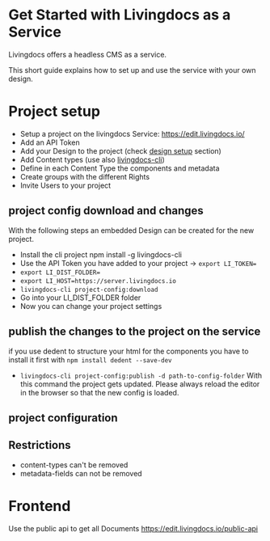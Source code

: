 # Get Started with Livingdocs as a Service
Livingdocs offers a headless CMS as a service.

This short guide explains how to set up and use the service with your own design.

# Project setup
- Setup a project on the livingdocs Service: https://edit.livingdocs.io/
- Add an API Token
- Add your Design to the project (check [design setup](./design_setup.md) section)
- Add Content types (use also [livingdocs-cli](https://github.com/livingdocsIO/livingdocs-cli))
- Define in each Content Type the components and metadata
- Create groups with the different Rights
- Invite Users to your project

## project config download and changes
With the following steps an embedded Design can be created for the new project.

- Install the cli project npm install -g livingdocs-cli
- Use the API Token you have added to your project → `export LI_TOKEN=`
- `export LI_DIST_FOLDER=`
- `export LI_HOST=https://server.livingdocs.io`
- `livingdocs-cli project-config:download`
- Go into your LI_DIST_FOLDER folder
- Now you can change your project settings

## publish the changes to the project on the service
if you use dedent to structure your html for the components you have to install it first with `npm install dedent --save-dev`
- `livingdocs-cli project-config:publish -d path-to-config-folder`
With this command the project gets updated. Please always reload the editor in the browser so that the new config is loaded.

## project configuration


## Restrictions
- content-types can't be removed
- metadata-fields can not be removed

# Frontend
Use the public api to get all Documents
https://edit.livingdocs.io/public-api
